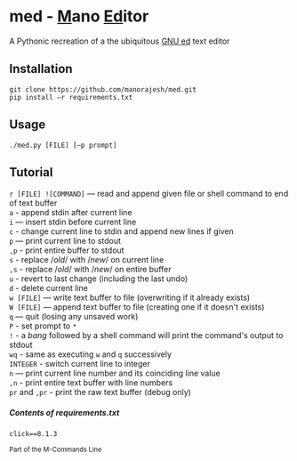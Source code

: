 # med - <ins>M</ins>ano <ins>Ed</ins>itor

A Pythonic recreation of a the ubiquitous [GNU ed](https://www.gnu.org/software/ed/) text editor

## Installation
`git clone https://github.com/manorajesh/med.git` <br>
`pip install —r requirements.txt`

## Usage
`./med.py [FILE] [—p prompt]`

## Tutorial
`r [FILE] ![COMMAND]` — read and append given file or shell command to end of text buffer <br>
`a` - append stdin after current line <br>
`i` — insert stdin before current line <br>
`c` - change current line to stdin and append new lines if given <br>
`p` — print current line to stdout <br>
`,p` - print entire buffer to stdout <br>
`s` - replace /*old*/ with /*new*/ on current line <br>
`,s` - replace /*old*/ with /*new*/ on entire buffer <br>
`u` - revert to last change (including the last undo) <br>
`d` - delete current line <br>
`w [FILE]` — write text buffer to file (overwriting if it already exists) <br>
`W [FILE]` — append text buffer to file (creating one if it doesn't exists) <br>
`q` — quit (losing any unsaved work) <br>
`P` - set prompt to `*` <br>
`!` - a *bang* followed by a shell command will print the command's output to stdout <br>
`wq` - same as executing `w` and `q` successively <br>
`INTEGER` - switch current line to integer <br>
`n` — print current line number and its coinciding line value <br>
`,n` - print entire text buffer with line numbers <br>
`pr` and `,pr` - print the raw text buffer (debug only) <br>

##### Contents of requirements.txt
`click==8.1.3`

<sub>Part of the M-Commands Line</sub>
